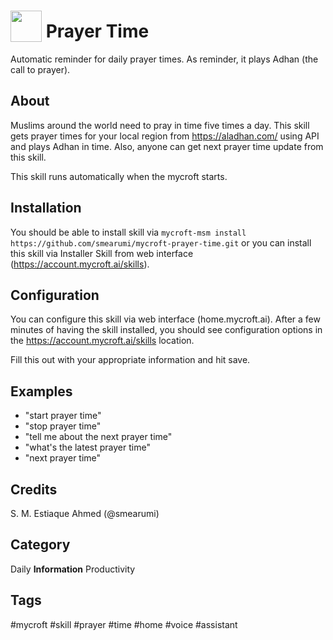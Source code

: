 # <img src='https://raw.githack.com/FortAwesome/Font-Awesome/master/svgs/solid/mosque.svg' card_color='#000000' width='50' height='50' style='vertical-align:bottom'/> Prayer Time
Automatic reminder for daily prayer times. As reminder, it plays Adhan (the call to prayer).

## About 
Muslims around the world need to pray in time five times a day. This skill gets
prayer times for your local region from https://aladhan.com/ using API and plays Adhan
in time. Also, anyone can get next prayer time update from this skill.

This skill runs automatically when the mycroft starts.

## Installation
You should be able to install skill via `mycroft-msm install https://github.com/smearumi/mycroft-prayer-time.git` or you can install this skill via Installer Skill from web interface (https://account.mycroft.ai/skills).

## Configuration
You can configure this skill via web interface (home.mycroft.ai). After a few minutes of having the skill installed, you should see configuration options in the https://account.mycroft.ai/skills location.

Fill this out with your appropriate information and hit save.

## Examples 
* "start prayer time"
* "stop prayer time"
* "tell me about the next prayer time"
* "what's the latest prayer time"
* "next prayer time"


## Credits 
S. M. Estiaque Ahmed (@smearumi)



## Category
Daily
**Information**
Productivity

## Tags
#mycroft
#skill
#prayer
#time
#home
#voice
#assistant
